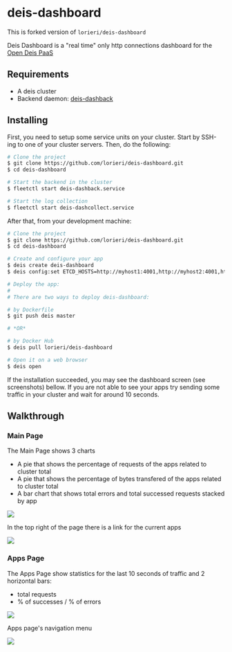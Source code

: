 # deis-dashboard

This is forked version of `lorieri/deis-dashboard`

Deis Dashboard is a "real time" only http connections dashboard for the [Open Deis PaaS](http://deis.io)

## Requirements

* A deis cluster
* Backend daemon: [deis-dashback](https://github.com/lorieri/deis-dashback)

## Installing

First, you need to setup some service units on your cluster. Start by SSH-ing
to one of your cluster servers. Then, do the following:

```sh
# Clone the project
$ git clone https://github.com/lorieri/deis-dashboard.git
$ cd deis-dashboard

# Start the backend in the cluster
$ fleetctl start deis-dashback.service

# Start the log collection
$ fleetctl start deis-dashcollect.service
```

After that, from your development machine:

```sh
# Clone the project
$ git clone https://github.com/lorieri/deis-dashboard.git
$ cd deis-dashboard

# Create and configure your app
$ deis create deis-dashboard
$ deis config:set ETCD_HOSTS=http://myhost1:4001,http://myhost2:4001,http://myhost3:4001

# Deploy the app:
#
# There are two ways to deploy deis-dashboard:

# by Dockerfile
$ git push deis master

# *OR*

# by Docker Hub
$ deis pull lorieri/deis-dashboard

# Open it on a web browser
$ deis open
```

If the installation succeeded, you may see the dashboard screen
(see screenshots) bellow. If you are not able to see your apps try sending some
traffic in your cluster and wait for around 10 seconds.

## Walkthrough

### Main Page

The Main Page shows 3 charts
 * A pie that shows the percentage of requests of the apps related to cluster total
 * A pie that shows the percentage of bytes transfered of the apps related to cluster total
 * A bar chart that shows total errors and total successed requests stacked by app

![](https://github.com/lorieri/deis-dashboard/wiki/images/dashboard.png?)

In the top right of the page there is a link for the current apps

![](https://github.com/lorieri/deis-dashboard/wiki/images/dashboardgoapp.png?)

### Apps Page

The Apps Page show statistics for the last 10 seconds of traffic and 2 horizontal bars:
  * total requests
  * % of successes / % of errors

![](https://github.com/lorieri/deis-dashboard/wiki/images/dashboardapp.png?)

Apps page's navigation menu

![](https://github.com/lorieri/deis-dashboard/wiki/images/dashboardappmenu.png?)
